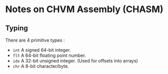 # Notes on CHVM Assembly (CHASM)

## Typing
There are 4 primitive types :
  * `int`  A signed 64-bit integer.
  * `flt`  A 64-bit floating point number.
  * `idx`  A 32-bit unsigned integer. (Used for offsets into arrays)
  * `chr`  A 8-bit character/byte.
